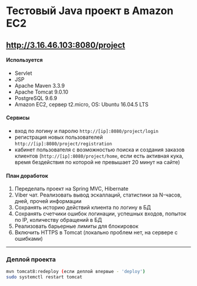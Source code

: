# Тестовый Java проект в Amazon EC2
## http://3.16.46.103:8080/project


#### Используется
 - Servlet 
 - JSP
 - Apache Maven 3.3.9
 - Apache Tomcat 9.0.10
 - PostgreSQL 9.6.9
 - Amazon EC2, сервер t2.micro, OS: Ubuntu 16.04.5 LTS
 
#### Сервисы
 - вход по логину и паролю `http://[ip]:8080/project/login`
 - регистрация новых пользователей `http://[ip]:8080/project/registration`
 - кабинет пользователя с возможностью поиска и создания заказов клиентов (`http://[ip]:8080/project/home`, если есть активная кука, время бездействия по которой не превышает 20 минут на сайте)

#### План доработок
1. Переделать проект на Spring MVC, Hibernate
2. Viber чат. Реализовать вывод эскаллаций, статистики за N-часов, дней, прочей информации
3. Сохранять историю действий клиента по логину в БД
4. Сохранять счетчики ошибок логинации, успешных входов, попыток по IP, количеству обращений в БД
5. Реализовать барьерные лимиты для блокировок
6. Включить HTTPS в Tomcat (локально проблем нет, на сервере с ошибками)

________________________________
### Деплой проекта
```sh
mvn tomcat8:redeploy (если деплой впервые - 'deploy')
sudo systemctl restart tomcat
```
